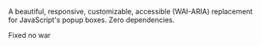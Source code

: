 A beautiful, responsive, customizable, accessible (WAI-ARIA) replacement for JavaScript's popup boxes. Zero dependencies.

Fixed no war
